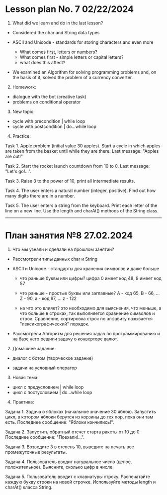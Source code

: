 # Lesson plan No. 7 02/22/2024

1. What did we learn and do in the last lesson?
- Considered the char and String data types
- ASCII and Unicode - standards for storing characters and even more
  - What comes first, letters or numbers?
  - What comes first - simple letters or capital letters?
  - what does this affect?

- We examined an Algorithm for solving programming problems and, on the basis of it, solved the problem of a currency converter.

2. Homework:
- dialogue with the bot (creative task)
- problems on conditional operator

3. New topic:

- cycle with precondition | while loop
- cycle with postcondition | do...while loop

4. Practice:

Task 1.
Apple problem (initial value 30 apples).
Start a cycle in which apples are taken from the basket until
while they are there. Last message: "Apples are out!"

Task 2.
Start the rocket launch countdown from 10 to 0.
Last message: "Let's go!...".

Task 3.
Raise 3 to the power of 10, print all intermediate results.

Task 4.
The user enters a natural number (integer, positive).
Find out how many digits there are in a number.

Task 5.
The user enters a string from the keyboard.
Print each letter of the line on a new line.
Use the length and charAt() methods of the String class.

---------------------------------

# План занятия №8 27.02.2024

1. Что мы узнали и сделали на прошлом занятии?
- Рассмотрели типы данных char и String

- ASCII и Unicode - стандарты для хранения символов и даже больше
  - что раньше буквы или цифры?
    цифра 0 имеет код 48, 9 имеет код 57
  
  - что раньше - простые буквы или заглавные?
    A - код 65, B - 66, ... Z - 90, a - код 97, ... z - 122
  
  - на что это влияет? 
это необходимо для выяснения, что меньше, а что больше в строках, так выполняется сравнение символов и строк.
Сравнение, сортировка строк по алфавиту называется "лексикографический" порядок.

- Рассмотрели Алгоритм для решения задач по программированию и на базе него решили задачу о конверторе валют.

2. Домашнее задание:
- диалог с ботом (творческое задание)

- задачи на условный оператор

3. Новая тема:

- цикл с предусловием   | while loop
- цикл с постусловием   | do...while loop

4. Практика:

Задача 1.
Задача о яблоках (начальное значение 30 яблок).
Запустить цикл, в котором яблоки берутся из корзины до тех пор,
пока они там есть. Последнее сообщение: "Яблоки кончились!".

Задача 2.
Запустить обратный отсчет старта ракеты от 10 до 0.
Последнее сообщение: "Поехали!...".

Задача 3.
Возведите 3 в степень 10, выведите на печать все промежуточные результаты.

Задача 4.
Пользователь вводит натуральное число (целое, положительное).
Выясните, сколько цифр в числе.

Задача 5.
Пользователь вводит с клавиатуры строку.
Распечатайте каждую букву строки на новой строчке.
Используйте методы length и charAt() класса String.
